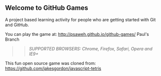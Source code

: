 ## Welcome to GitHub Games

A project based learning activity for people who are getting started with Git and GitHub.

You can play the game at: http://psaweh.github.io/github-games/
Paul's Branch
>> _*SUPPORTED BROWSERS*: Chrome, Firefox, Safari, Opera and IE9+_

This fun open source game was cloned from: https://github.com/jakesgordon/javascript-tetris
